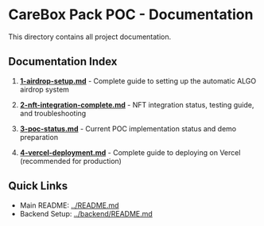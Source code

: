# CareBox Pack POC - Documentation

This directory contains all project documentation.

## Documentation Index

1. **[1-airdrop-setup.md](1-airdrop-setup.md)** - Complete guide to setting up the automatic ALGO airdrop system

2. **[2-nft-integration-complete.md](2-nft-integration-complete.md)** - NFT integration status, testing guide, and troubleshooting

3. **[3-poc-status.md](3-poc-status.md)** - Current POC implementation status and demo preparation

4. **[4-vercel-deployment.md](4-vercel-deployment.md)** - Complete guide to deploying on Vercel (recommended for production)

## Quick Links

- Main README: [../README.md](../README.md)
- Backend Setup: [../backend/README.md](../backend/README.md)
